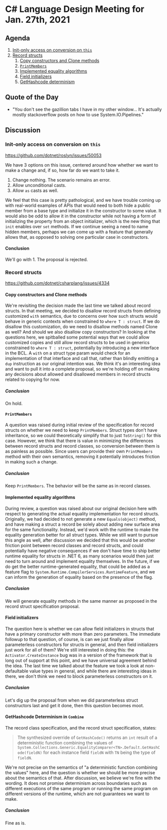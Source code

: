 # C# Language Design Meeting for Jan. 27th, 2021

## Agenda

1. [Init-only access on conversion on `this`](#init-only-access-on-conversion-on-this)
2. [Record structs](#record-structs)
    1. [Copy constructors and Clone methods](#copy-constructors-and-clone)
    2. [`PrintMembers`](#printmembers)
    3. [Implemented equality algorithms](#implemented-equality-algorithms)
    4. [Field initializers](#field-initializers)
    5. [GetHashcode determinism](#gethashcode-determinism)

## Quote of the Day

- "You don't see the gazillion tabs I have in my other window... It's actually mostly stackoverflow posts on how to use System.IO.Pipelines."

## Discussion

### Init-only access on conversion on `this`

https://github.com/dotnet/roslyn/issues/50053

We have 3 options on this issue, centered around how whether we want to make a change and, if so, how far do we want to take it.

1. Change nothing. The scenario remains an error.
2. Allow unconditional casts.
3. Allow `as` casts as well.

We feel that this case is pretty pathological, and we have trouble coming up with real-world examples of APIs that would need to
both hide a public member from a base type and initialize it in the constructor to some value. It would also be odd to allow it
in the constructor while not having a form of initializing the property from an object initializer, which is the new thing that
`init` enables over `set` methods. If we continue seeing a need to name hidden members, perhaps we can come up with a feature that
generally allows that, as opposed to solving one particular case in constructors.

#### Conclusion

We'll go with 1. The proposal is rejected.

### Record structs

https://github.com/dotnet/csharplang/issues/4334

#### Copy constructors and Clone methods

We're revisiting the decision made the last time we talked about record structs. In that meeting, we decided to disallow record
structs from defining customized `with` semantics, due to concerns over how such structs would behave in generic contexts when
constrained to `where T : struct`. If we do disallow this customization, do we need to disallow methods named Clone as well?
And should we also disallow copy constructors? In looking at the questions here, we spitballed some potential ways that we could
allow customized copies and still allow record structs to be used in generics constrained to `where T : struct`, potentially by
introducing a new interface in the BCL. A `with` on a struct type param would check for an implementation of that interface and
call that, rather than blindly emitting a `dup` instruction as our original intention was. We think it's an interesting idea and
want to pull it into a complete proposal, so we're holding off on making any decisions about allowed and disallowed members in
record structs related to copying for now.

##### Conclusion

On hold.

#### `PrintMembers`

A question was raised during initial review of the specification for record structs on whether we need to keep `PrintMembers`.
Struct types don't have inheritance, so we could theoretically simplify that to just `ToString()` for this case. However, we
think that there is value in minimizing the differences between record structs and record classes, so conversion between them
is as painless as possible. Since users can provide their own `PrintMembers` method with their own semantics, removing it
potentially introduces friction in making such a change.

##### Conclusion

Keep `PrintMembers`. The behavior will be the same as in record classes.

#### Implemented equality algorithms

During review, a question was raised about our original decision here with respect to generating the actual equality implementation
for record structs. Originally, we had decided to not generate a new `Equals(object)` method, and have making a struct a record
be solely about adding new surface area for the same functionality. Instead, we'd work with the runtime to make the equality
generation better for all struct types. While we still want to pursue this angle as well, after discussion we decided that this
would be another friction point between record classes and record structs, and could potentially have negative consequences if
we don't have time to ship better runtime equality for structs in .NET 6, as many scenarios would then just need to turn around
and implement equality themselves. In the future, if we do get the better runtime-generated equality, that could be added as a
feature flag to `System.Runtime.CompilerServices.RuntimeFeature`, and we can inform the generation of equality based on the
presence of the flag.

##### Conclusion

We will generate equality methods in the same manner as proposed in the record struct specification proposal.

#### Field initializers

The question here is whether we can allow field initializers in structs that have a primary constructor with more than zero
parameters. The immediate followup to that question, of course, is can we just finally allow parameterless constructors for
structs in general, and then field initializers just work for all of them? We're still interested in doing this: the
`Activator.CreateInstance` bug was in a version of the framework that is long out of support at this point, and we have universal
agreement behind the idea. The last time we talked about the feature we took a look at non-defaultable value types in general,
and while there are interesting ideas in there, we don't think we need to block parameterless constructors on it.

##### Conclusion

Let's dig up the proposal from when we did parameterless struct constructors last and get it done, then this question becomes
moot.

#### GetHashcode Determinism in `Combine`

The record class specification, and the record struct specification, states:

> The synthesized override of `GetHashCode()` returns an `int` result of a deterministic function combining the values of
> `System.Collections.Generic.EqualityComparer<TN>.Default.GetHashCode(fieldN)` for each instance field `fieldN` with `TN` being
> the type of `fieldN`.

We're not precise on the semantics of "a deterministic function combining the values" here, and the question is whether we should
be more precise about the semantics of that. After discussion, we believe we're fine with the wording. It does not promise
determinism across boundaries such as different executions of the same program or running the same program on different versions
of  the runtime, which are not guarantees we want to make.

##### Conclusion

Fine as is.


